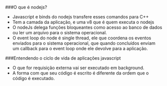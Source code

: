 ###O que é nodejs?

- Javascript e binds do nodejs transfere esses comandos para C++
- Tem a camada da aplicação, e uma v8 que é quem executa o nodejs
- O nodeJs delega funções bloqueantes como acesso ao banco de dados ou ler um arquivo para o sistema operacional.
- O event loop do node é single thread, ele que coordena os eventos enviados para o sistema operacional, que quando concluídos enviam um callback para o event loop onde ele devolve para a aplicação.

###Entendendo o ciclo de vida de aplicações javascript

- O que for requisição externa vai ser executado em background.
- A forma com que seu código é escrito é diferente da ordem que o código é executado.
